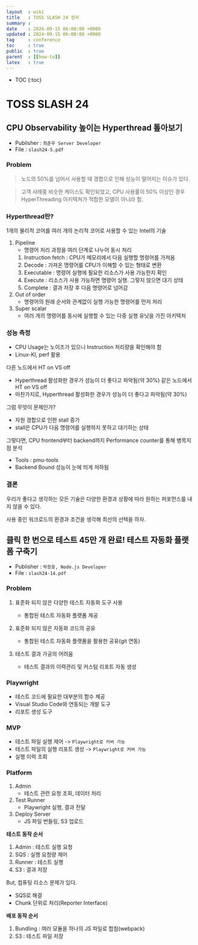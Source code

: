 ```yaml
---
layout  : wiki
title   : TOSS SLASH 24 정리
summary :
date    : 2024-09-15 06:00:00 +0900
updated : 2024-09-15 06:00:00 +0900
tag     : conference
toc     : true
public  : true
parent  : [[how-to]]
latex   : true
---
```

* TOC
{:toc}

# TOSS SLASH 24
## CPU Observability 높이는 Hyperthread 톺아보기

- Publisher : `최준우 Server Developer`
- File : `slash24-5.pdf`

### Problem
> 노드의 50%를 넘어서 사용할 때 경합으로 인해 성능이 떨어지는 이슈가 있다.

> 고객 사례중 비슷한 케이스도 확인되었고, CPU 사용률이 50% 이상인 경우 HyperThreading 아키텍쳐가 적합한 모델이 아니라 함.

### Hyperthread란?
1개의 물리적 코어를 여러 개의 논리적 코어로 사용할 수 있는 Intel의 기술

1. Pipeline
   - 명령어 처리 과정을 여러 단계로 나누어 동시 처리 
   1. Instruction fetch : CPU가 메모리에서 다음 실행할 명령어를 가져옴
   2. Decode : 가져온 명령어를 CPU가 이해할 수 있는 형태로 변환
   3. Executable : 명령어 실행에 필요한 리소스가 사용 가능한지 확인
   4. Execute : 리소스가 사용 가능하면 명령어 실행. 그렇지 않으면 대기 상태
   5. Complete : 결과 저장 후 다음 명령어로 넘어감
2. Out of order
   - 명령어의 원래 순서와 관계없이 실행 가능한 명령어를 먼저 처리
3. Super scalar
   - 여러 개의 명령어를 동시에 실행할 수 있는 다중 실행 유닛을 가진 아키텍처

### 성능 측정
- CPU Usage는 노이즈가 있으니 Instruction 처리량을 확인해야 함
- Linux-KI, perf 활용

다른 노드에서 HT on VS off
   - Hyperthread 활성화한 경우가 성능이 더 좋다고 파악됨(약 30%)
같은 노드에서 HT on VS off
   - 마찬가지로, Hyperthread 활성화한 경우가 성능이 더 좋다고 파악됨(약 30%)

그럼 무엇이 문제인가?
   - 자원 경합으로 인한 stall 증가
   - stall은 CPU가 다음 명령어를 실행하지 못하고 대기하는 상태

그렇다면, CPU frontend부터 backend까지 Performance counter를 통해 병목지점 분석
   - Tools : pmu-tools
   - Backend Bound 성능이 눈에 띄게 저하됨

### 결론
우리가 좋다고 생각하는 모든 기술은 다양한 환경과 상황에 따라 원하는 퍼포먼스를 내지 않을 수 있다.

사용 중인 워크로드의 환경과 조건을 생각해 최선의 선택을 하자.

## 클릭 한 번으로 테스트 45만 개 완료! 테스트 자동화 플랫폼 구축기

- Publisher : `박정웅, Node.js Developer`
- File : `slash24-14.pdf`


### Problem
1. 표준화 되지 않은 다양한 테스트 자동화 도구 사용 
   - 통합된 테스트 자동화 플랫폼 제공

2. 표준화 되지 않은 자동화 코드의 공유
   - 통합된 테스트 자동화 플랫폼을 활용한 공유(git 연동)

3. 테스트 결과 가공의 어려움
   - 테스트 결과의 이력관리 및 커스텀 리포트 자동 생성

### Playwright
- 테스트 코드에 필요한 대부분의 함수 제공
- Visual Studio Code와 연동되는 개발 도구
- 리포트 생성 도구

### MVP
- 테스트 파일 실행 제어 -> `Playwright로 커버 가능`
- 테스트 파일의 실행 리포트 생성 -> `Playwright로 커버 가능`
- 실행 이력 조회

### Platform
1. Admin
   - 테스트 관련 요청 조회, 데이터 처리
2. Test Runner
   - Playwright 실행, 결과 전달
3. Deploy Server
   - JS 파일 번들링, S3 업로드

**테스트 동작 순서**
1. Admin : 테스트 실행 요청
2. SQS : 실행 요청량 제어
3. Runner : 테스트 실행
4. S3 : 결과 저장

But, 컴퓨팅 리소스 문제가 있다.
- SQS로 해결
- Chunk 단위로 처리(Reporter Interface)

**배포 동작 순서**
1. Bundling : 여러 모듈을 하나의 JS 파일로 합침(webpack)
2. S3 : 테스트 파일 저장


